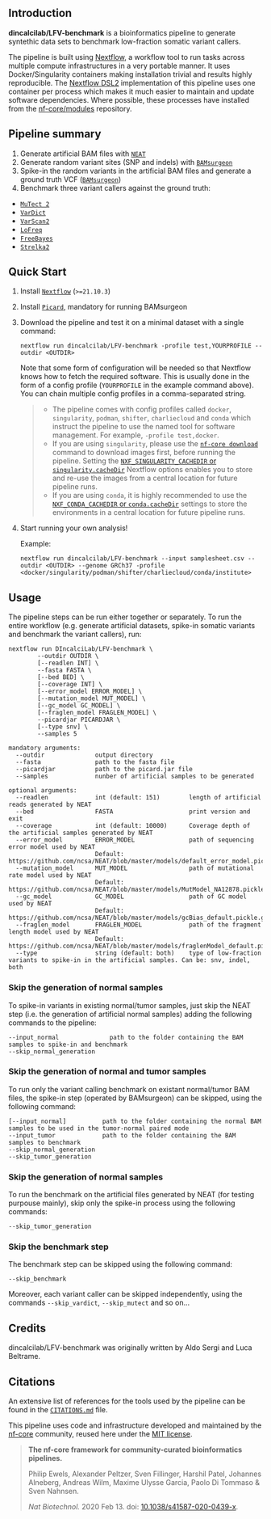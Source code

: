 ## Introduction

**dincalcilab/LFV-benchmark** is a bioinformatics pipeline to generate syntethic data sets to benchmark low-fraction somatic variant callers.

The pipeline is built using [Nextflow](https://www.nextflow.io), a workflow tool to run tasks across multiple compute infrastructures in a very portable manner. It uses Docker/Singularity containers making installation trivial and results highly reproducible. The [Nextflow DSL2](https://www.nextflow.io/docs/latest/dsl2.html) implementation of this pipeline uses one container per process which makes it much easier to maintain and update software dependencies. Where possible, these processes have installed from the [nf-core/modules](https://github.com/nf-core/modules) repository.

## Pipeline summary

1. Generate artificial BAM files with [`NEAT`](https://github.com/ncsa/NEAT)
2. Generate random variant sites (SNP and indels) with [`BAMsurgeon`](https://github.com/adamewing/bamsurgeon)
3. Spike-in the random variants in the artificial BAM files and generate a ground truth VCF ([`BAMsurgeon`](https://github.com/adamewing/bamsurgeon))
4. Benchmark three variant callers against the ground truth:
  - [`MuTect 2`](https://gatk.broadinstitute.org/hc/en-us/articles/360037593851-Mutect2)
  - [`VarDict`](https://github.com/AstraZeneca-NGS/VarDictJava)
  - [`VarScan2`](https://dkoboldt.github.io/varscan/)
  - [`LoFreq`](https://github.com/CSB5/lofreq)
  - [`FreeBayes`](https://github.com/freebayes/freebayes)
  - [`Strelka2`](https://github.com/Illumina/strelka)

## Quick Start

1. Install [`Nextflow`](https://www.nextflow.io/docs/latest/getstarted.html#installation) (`>=21.10.3`)
2. Install [`Picard`](https://github.com/broadinstitute/picard), mandatory for running BAMsurgeon
3. Download the pipeline and test it on a minimal dataset with a single command:

   ```console
   nextflow run dincalcilab/LFV-benchmark -profile test,YOURPROFILE --outdir <OUTDIR>
   ```

   Note that some form of configuration will be needed so that Nextflow knows how to fetch the required software. This is usually done in the form of a config profile (`YOURPROFILE` in the example command above). You can chain multiple config profiles in a comma-separated string.

   > - The pipeline comes with config profiles called `docker`, `singularity`, `podman`, `shifter`, `charliecloud` and `conda` which instruct the pipeline to use the named tool for software management. For example, `-profile test,docker`.
   > - If you are using `singularity`, please use the [`nf-core download`](https://nf-co.re/tools/#downloading-pipelines-for-offline-use) command to download images first, before running the pipeline. Setting the [`NXF_SINGULARITY_CACHEDIR` or `singularity.cacheDir`](https://www.nextflow.io/docs/latest/singularity.html?#singularity-docker-hub) Nextflow options enables you to store and re-use the images from a central location for future pipeline runs.
   > - If you are using `conda`, it is highly recommended to use the [`NXF_CONDA_CACHEDIR` or `conda.cacheDir`](https://www.nextflow.io/docs/latest/conda.html) settings to store the environments in a central location for future pipeline runs.

4. Start running your own analysis!

   Example:

   ```console
   nextflow run dincalcilab/LFV-benchmark --input samplesheet.csv --outdir <OUTDIR> --genome GRCh37 -profile <docker/singularity/podman/shifter/charliecloud/conda/institute>
   ```
## Usage

The pipeline steps can be run either together or separately. To run the entire workflow (e.g. generate artificial datasets, spike-in somatic variants and benchmark the variant callers), run:

```console
nextflow run DIncalciLab/LFV-benchmark \
        --outdir OUTDIR \
        [--readlen INT] \
        --fasta FASTA \
        [--bed BED] \
        [--coverage INT] \
        [--error_model ERROR_MODEL] \
        [--mutation_model MUT_MODEL] \
        [--gc_model GC_MODEL] \
        [--fraglen_model FRAGLEN_MODEL] \
        --picardjar PICARDJAR \
        [--type snv] \
        --samples 5

mandatory arguments:
  --outdir              output directory
  --fasta               path to the fasta file
  --picardjar           path to the picard.jar file
  --samples             nunber of artificial samples to be generated
  
optional arguments:
  --readlen             int (default: 151)        length of artificial reads generated by NEAT
  --bed                 FASTA                     print version and exit
  --coverage            int (default: 10000)      Coverage depth of the artificial samples generated by NEAT
  --error_model         ERROR_MODEL               path of sequencing error model used by NEAT
                        Default:       https://github.com/ncsa/NEAT/blob/master/models/default_error_model.pickle.gz
  --mutation_model      MUT_MODEL                 path of mutational rate model used by NEAT
                        Default:       https://github.com/ncsa/NEAT/blob/master/models/MutModel_NA12878.pickle.gz
  --gc_model            GC_MODEL                  path of GC model used by NEAT
                        Default:       https://github.com/ncsa/NEAT/blob/master/models/gcBias_default.pickle.gz
  --fraglen_model       FRAGLEN_MODEL             path of the fragment length model used by NEAT
                        Default:       https://github.com/ncsa/NEAT/blob/master/models/fraglenModel_default.pickle.gz
  --type                string (default: both)    type of low-fraction variants to spike-in in the artificial samples. Can be: snv, indel, both         
```

### Skip the generation of normal samples

To spike-in variants in existing normal/tumor samples, just skip the NEAT step (i.e. the generation of artificial normal samples) adding the following commands to the pipeline:

```console
--input_normal              path to the folder containing the BAM samples to spike-in and benchmark
--skip_normal_generation
```

### Skip the generation of normal and tumor samples

To run only the variant calling benchmark on existant normal/tumor BAM files, the spike-in step (operated by BAMsurgeon) can be skipped, using the following command:

```console
[--input_normal]          path to the folder containing the normal BAM samples to be used in the tumor-normal paired mode 
--input_tumor             path to the folder containing the BAM samples to benchmark
--skip_normal_generation
--skip_tumor_generation
```

### Skip the generation of normal samples

To run the benchmark on the artificial files generated by NEAT (for testing purpouse mainly), skip only the spike-in process using the following commands:

```console
--skip_tumor_generation
```

### Skip the benchmark step

The benchmark step can be skipped using the following command:

```console
--skip_benchmark
```

Moreover, each variant caller can be skipped independently, using the commands `--skip_vardict`, `--skip_mutect` and so on...

### 

## Credits

dincalcilab/LFV-benchmark was originally written by Aldo Sergi and Luca Beltrame.

## Citations

<!-- TODO nf-core: Add citation for pipeline after first release. Uncomment lines below and update Zenodo doi and badge at the top of this file. -->
<!-- If you use  dincalcilab/LFV-benchmark for your analysis, please cite it using the following doi: [10.5281/zenodo.XXXXXX](https://doi.org/10.5281/zenodo.XXXXXX) -->

An extensive list of references for the tools used by the pipeline can be found in the [`CITATIONS.md`](CITATIONS.md) file.

This pipeline uses code and infrastructure developed and maintained by the [nf-core](https://nf-co.re) community, reused here under the [MIT license](https://github.com/nf-core/tools/blob/master/LICENSE).
> **The nf-core framework for community-curated bioinformatics pipelines.**
>
> Philip Ewels, Alexander Peltzer, Sven Fillinger, Harshil Patel, Johannes Alneberg, Andreas Wilm, Maxime Ulysse Garcia, Paolo Di Tommaso & Sven Nahnsen.
>
> _Nat Biotechnol._ 2020 Feb 13. doi: [10.1038/s41587-020-0439-x](https://dx.doi.org/10.1038/s41587-020-0439-x).
